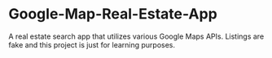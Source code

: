 # Google-Map-Real-Estate-App
A real estate search app that utilizes various Google Maps APIs. Listings are fake and this project is just for learning purposes.
